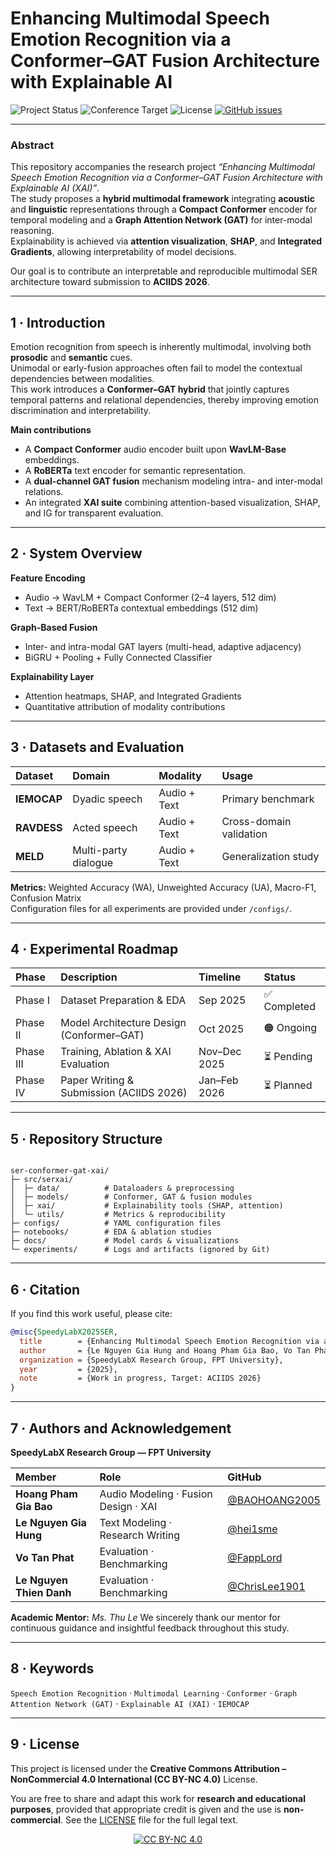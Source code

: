 # Enhancing Multimodal Speech Emotion Recognition via a Conformer–GAT Fusion Architecture with Explainable AI

<!-- Badges -->
<p align="left">
  <img src="https://img.shields.io/badge/Status-Under%20Research-orange" alt="Project Status">
  <img src="https://img.shields.io/badge/Conference-Target%3A%20IJCAI%202026-brightgreen" alt="Conference Target">
  <img src="https://img.shields.io/badge/License-CC%20BY--NC%204.0-blue" alt="License">
  <a href="https://github.com/SpeedyLabX/ser-conformer-gat-xai/issues"><img src="https://img.shields.io/github/issues/SpeedyLabX/ser-conformer-gat-xai" alt="GitHub issues"></a>
</p>

---

### Abstract

This repository accompanies the research project *“Enhancing Multimodal Speech Emotion Recognition via a Conformer–GAT Fusion Architecture with Explainable AI (XAI)”*.  
The study proposes a **hybrid multimodal framework** integrating **acoustic** and **linguistic** representations through a **Compact Conformer** encoder for temporal modeling and a **Graph Attention Network (GAT)** for inter-modal reasoning.  
Explainability is achieved via **attention visualization**, **SHAP**, and **Integrated Gradients**, allowing interpretability of model decisions.

Our goal is to contribute an interpretable and reproducible multimodal SER architecture toward submission to **ACIIDS 2026**.

---

## 1 · Introduction

Emotion recognition from speech is inherently multimodal, involving both **prosodic** and **semantic** cues.  
Unimodal or early-fusion approaches often fail to model the contextual dependencies between modalities.  
This work introduces a **Conformer–GAT hybrid** that jointly captures temporal patterns and relational dependencies, thereby improving emotion discrimination and interpretability.

**Main contributions**
- A **Compact Conformer** audio encoder built upon **WavLM-Base** embeddings.  
- A **RoBERTa** text encoder for semantic representation.  
- A **dual-channel GAT fusion** mechanism modeling intra- and inter-modal relations.  
- An integrated **XAI suite** combining attention-based visualization, SHAP, and IG for transparent evaluation.

---

## 2 · System Overview

**Feature Encoding**  
- Audio → WavLM + Compact Conformer (2–4 layers, 512 dim)  
- Text → BERT/RoBERTa contextual embeddings (512 dim)

**Graph-Based Fusion**  
- Inter- and intra-modal GAT layers (multi-head, adaptive adjacency)  
- BiGRU + Pooling + Fully Connected Classifier

**Explainability Layer**  
- Attention heatmaps, SHAP, and Integrated Gradients  
- Quantitative attribution of modality contributions

---

## 3 · Datasets and Evaluation

| Dataset | Domain | Modality | Usage |
| :--- | :--- | :--- | :--- |
| **IEMOCAP** | Dyadic speech | Audio + Text | Primary benchmark |
| **RAVDESS** | Acted speech | Audio + Text | Cross-domain validation |
| **MELD** | Multi-party dialogue | Audio + Text | Generalization study |

**Metrics:** Weighted Accuracy (WA), Unweighted Accuracy (UA), Macro-F1, Confusion Matrix  
Configuration files for all experiments are provided under `/configs/`.

---

## 4 · Experimental Roadmap

| Phase | Description | Timeline | Status |
| :--- | :--- | :--- | :--- |
| Phase I | Dataset Preparation & EDA | Sep 2025 | ✅ Completed |
| Phase II | Model Architecture Design (Conformer–GAT) | Oct 2025 | 🟠 Ongoing |
| Phase III | Training, Ablation & XAI Evaluation | Nov–Dec 2025 | ⏳ Pending |
| Phase IV | Paper Writing & Submission (ACIIDS 2026) | Jan–Feb 2026 | ⏳ Planned |

---

## 5 · Repository Structure
```

ser-conformer-gat-xai/
├─ src/serxai/
│  ├─ data/          # Dataloaders & preprocessing
│  ├─ models/        # Conformer, GAT & fusion modules
│  ├─ xai/           # Explainability tools (SHAP, attention)
│  └─ utils/         # Metrics & reproducibility
├─ configs/          # YAML configuration files
├─ notebooks/        # EDA & ablation studies
├─ docs/             # Model cards & visualizations
└─ experiments/      # Logs and artifacts (ignored by Git)

```

---

## 6 · Citation

If you find this work useful, please cite:

```bibtex
@misc{SpeedyLabX2025SER,
  title        = {Enhancing Multimodal Speech Emotion Recognition via a Conformer–GAT Fusion Architecture with Explainable AI},
  author       = {Le Nguyen Gia Hung and Hoang Pham Gia Bao, Vo Tan Phat, Le Nguyen Thien Danh and Thu Le},
  organization = {SpeedyLabX Research Group, FPT University},
  year         = {2025},
  note         = {Work in progress, Target: ACIIDS 2026}
}
```

---

## 7 · Authors and Acknowledgement

**SpeedyLabX Research Group — FPT University**

| Member                    | Role                                 | GitHub                                           |
| :-------------------------| :----------------------------------- | :----------------------------------------------- |
| **Hoang Pham Gia Bao**    | Audio Modeling · Fusion Design · XAI | [@BAOHOANG2005](https://github.com/BAOHOANG2005) |
| **Le Nguyen Gia Hung**    | Text Modeling · Research Writing     | [@hei1sme](https://github.com/hei1sme)           |
| **Vo Tan Phat**           | Evaluation · Benchmarking            | [@FappLord](https://github.com/FappLord)         |
| **Le Nguyen Thien Danh**  | Evaluation · Benchmarking            | [@ChrisLee1901](https://github.com/ChrisLee1901)                   |


**Academic Mentor:** *Ms. Thu Le*
We sincerely thank our mentor for continuous guidance and insightful feedback throughout this study.

---

## 8 · Keywords

`Speech Emotion Recognition` · `Multimodal Learning` · `Conformer` · `Graph Attention Network (GAT)` · `Explainable AI (XAI)` · `IEMOCAP`

---

## 9 · License

This project is licensed under the
**Creative Commons Attribution – NonCommercial 4.0 International (CC BY-NC 4.0)** License.

You are free to share and adapt this work for **research and educational purposes**, provided that appropriate credit is given and the use is **non-commercial**.
See the [LICENSE](LICENSE) file for the full legal text.

<p align="center">
  <a href="https://creativecommons.org/licenses/by-nc/4.0/">
    <img src="https://licensebuttons.net/l/by-nc/4.0/88x31.png" alt="CC BY-NC 4.0">
  </a>
</p>